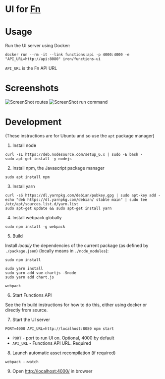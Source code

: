 # UI for [Fn](https://github.com/fnproject/fn)

# Usage

Run the UI server using Docker:

```
docker run --rm -it --link functions:api -p 4000:4000 -e "API_URL=http://api:8080" iron/functions-ui
```

`API_URL` is the Fn API URL

# Screenshots

![ScreenShot routes](https://raw.githubusercontent.com/iron-io/functions-ui/master/docs/screenshots/routes.png)
![ScreenShot run command](https://raw.githubusercontent.com/iron-io/functions-ui/master/docs/screenshots/run.png)

# Development

(These instructions are for Ubuntu and so use the `apt` package manager)

1) Install node 

```
curl -sL https://deb.nodesource.com/setup_6.x | sudo -E bash -
sudo apt-get install -y nodejs
```
 
2) Install npm, the Javascript package manager

```
sudo apt install npm

```

3) Install yarn 

```
curl -sS https://dl.yarnpkg.com/debian/pubkey.gpg | sudo apt-key add -
echo "deb https://dl.yarnpkg.com/debian/ stable main" | sudo tee /etc/apt/sources.list.d/yarn.list
sudo apt-get update && sudo apt-get install yarn
```

4) Install webpack globally  

```
sudo npm install -g webpack
```

5) Build  

Install *locally* the dependencies of the current package (as defined by `./package.json`) (locally means in `./node_modules`):

```
sudo npm install  

```

```
sudo yarn install
sudo yarn add vue-chartjs -Snode
sudo yarn add chart.js
```

```
webpack
```

6) Start Functions API

See the fn build instructions for how to do this, either using docker or directly from source.

7) Start the UI server

```
PORT=4000 API_URL=http://localhost:8080 npm start
```

* `PORT` - port to run UI on. Optional, 4000 by default
* `API_URL` - Functions API URL. Required

8) Launch automatic asset recompilation (if required)
```
webpack --watch
```

9) Open [http://localhost:4000/](http://localhost:4000/) in browser

